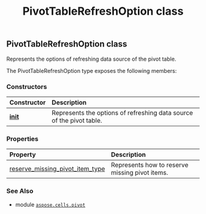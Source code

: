 ﻿---
title: PivotTableRefreshOption class
second_title: Aspose.Cells for Python via .NET API References
description: 
type: docs
weight: 230
url: /aspose.cells.pivot/pivottablerefreshoption/
is_root: false
---

## PivotTableRefreshOption class

Represents the options of refreshing data source of the pivot table.



The PivotTableRefreshOption type exposes the following members:

### Constructors
| Constructor | Description |
| :- | :- |
| [__init__](/cells/python-net/aspose.cells.pivot/pivottablerefreshoption/__init__/#) | Represents the options of refreshing data source of the pivot table. |


### Properties
| Property | Description |
| :- | :- |
| [reserve_missing_pivot_item_type](/cells/python-net/aspose.cells.pivot/pivottablerefreshoption/reserve_missing_pivot_item_type) | Represents how to reserve missing pivot items. |



### See Also
* module [`aspose.cells.pivot`](..)
